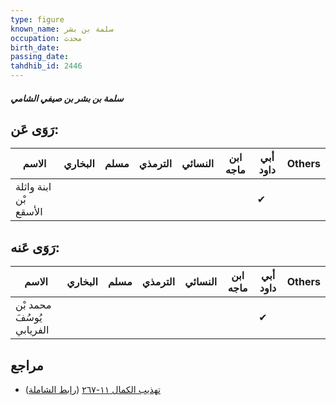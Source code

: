```yaml
---
type: figure
known_name: سلمة بن بشر
occupation: محدث
birth_date:
passing_date:
tahdhib_id: 2446
---
```

##### سلمة بن بشر بن صيفي الشامي

## رَوَى عَن:
| الاسم                 | البخاري | مسلم | الترمذي | النسائي | ابن ماجه | أبي داود | Others |
| --------------------- | ------- | ---- | ------- | ------- | -------- | -------- | ------ |
| ابنة واثلة بْن الأسقع |         |      |         |         |          | ✔        |        |
## رَوَى عَنه:
| الاسم                     | البخاري | مسلم | الترمذي | النسائي | ابن ماجه | أبي داود | Others |
| ------------------------- | ------- | ---- | ------- | ------- | -------- | -------- | ------ |
| محمد بْن يُوسُفَ الفريابي |         |      |         |         |          | ✔        |        |
## مراجع
- [تهذيب الكمال ١١-٢٦٧](obsidian://open?vault=Tahdhib-al-Kamal&file=Figures/٢٤٤٦-سلمة%20بن%20بشر%20بن%20صيفي%20الشامي) ([رابط الشاملة](https://shamela.ws/book/3722/5587))